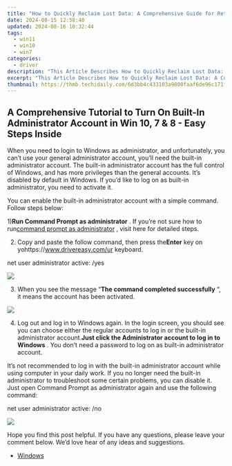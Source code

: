 ```yaml
---
title: "How to Quickly Reclaim Lost Data: A Comprehensive Guide for Retrieving Removed Files From an SD Memory Card [Infographic Tutorial]"
date: 2024-08-15 12:58:40
updated: 2024-08-16 10:32:44
tags:
  - win11
  - win10
  - win7
categories:
  - driver
description: "This Article Describes How to Quickly Reclaim Lost Data: A Comprehensive Guide for Retrieving Removed Files From an SD Memory Card [Infographic Tutorial]"
excerpt: "This Article Describes How to Quickly Reclaim Lost Data: A Comprehensive Guide for Retrieving Removed Files From an SD Memory Card [Infographic Tutorial]"
thumbnail: https://thmb.techidaily.com/6d3bb4c433103a9800faaf6de96c171f6d26a01b47da5a3ba04abf6fa06e5e49.jpeg
---
```


## A Comprehensive Tutorial to Turn On Built-In Administrator Account in Win 10, 7 & 8 - Easy Steps Inside

When you need to login to Windows as administrator, and unfortunately, you can’t use your general administrator account, you’ll need the built-in administrator account. The built-in administrator account has the full control of Windows, and has more privileges than the general accounts. It’s disabled by default in Windows. If you’d like to log on as built-in administrator, you need to activate it.

 You can enable the built-in administrator account with a simple command. Follow steps below:

 1)**Run Command Prompt as administrator** . If you’re not sure how to run[command prompt as administrator](https://tools.techidaily.com/drivereasy/download/) , visit here for detailed steps.

 2) Copy and paste the follow command, then press the**Enter** key on yohttps://www.drivereasy.com/ur keyboard.

net user administrator active: /yes

![](https://images.drivereasy.com/wp-content/uploads/2018/01/img_5a65cb20d878a.png)

 3) When you see the message “**The command completed successfully** “, it means the account has been activated.

![](https://images.drivereasy.com/wp-content/uploads/2018/01/img_5a65cae1e7f8b.png)

 4) Log out and log in to Windows again. In the login screen, you should see you can choose either the regular accounts to log in or the built-in administrator account.**Just click the Administrator account to log in to Windows** . You don’t need a password to log on as built-in administrator account.

  It’s not recommended to log in with the built-in administrator account while using computer in your daily work. If you no longer need the built-in administrator to troubleshoot some certain problems, you can disable it. Just open Command Prompt as administrator again and use the following command:

net user administrator active: /no

![](https://images.drivereasy.com/wp-content/uploads/2018/01/img_5a65cbc58a85e.png)

  Hope you find this post helpful. If you have any questions, please leave your comment below. We’d love hear of any ideas and suggestions.

* [Windows](https://tools.techidaily.com/drivereasy/download/)

<ins class="adsbygoogle"
     style="display:block"
     data-ad-format="autorelaxed"
     data-ad-client="ca-pub-7571918770474297"
     data-ad-slot="1223367746"></ins>



<ins class="adsbygoogle"
     style="display:block"
     data-ad-client="ca-pub-7571918770474297"
     data-ad-slot="8358498916"
     data-ad-format="auto"
     data-full-width-responsive="true"></ins>
